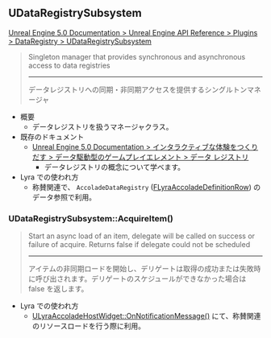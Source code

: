 ## UDataRegistrySubsystem

[Unreal Engine 5.0 Documentation > Unreal Engine API Reference > Plugins > DataRegistry > UDataRegistrySubsystem](https://docs.unrealengine.com/5.0/en-US/API/Plugins/DataRegistry/UDataRegistrySubsystem/)

> Singleton manager that provides synchronous and asynchronous access to data registries  
> 
> ----
> データレジストリへの同期・非同期アクセスを提供するシングルトンマネージャ  

* 概要
	* データレジストリを扱うマネージャクラス。
* 既存のドキュメント
	* [Unreal Engine 5.0 Documentation > インタラクティブな体験をつくりだす > データ駆動型のゲームプレイエレメント > データ レジストリ]
		* データレジストリの概念について学べます。
* Lyra での使われ方
	* 称賛関連で、 `AccoladeDataRegistry` ([FLyraAccoladeDefinitionRow]) のデータ参照で利用。

### UDataRegistrySubsystem::AcquireItem()

> Start an async load of an item, delegate will be called on success or failure of acquire. Returns false if delegate could not be scheduled
> 
> ----
> アイテムの非同期ロードを開始し、デリゲートは取得の成功または失敗時に呼び出されます。デリゲートのスケジュールができなかった場合は false を返します。

* Lyra での使われ方
	* [ULyraAccoladeHostWidget::OnNotificationMessage()] にて、称賛関連のリソースロードを行う際に利用。


<!--- ページ内のリンク --->

<!--- 自前の画像へのリンク --->

<!--- generated --->
[FLyraAccoladeDefinitionRow]: ../../Lyra/GameplayMessageAccolade/FLyraAccoladeDefinitionRow.md#flyraaccoladedefinitionrow
[ULyraAccoladeHostWidget::OnNotificationMessage()]: ../../Lyra/GameplayMessageAccolade/ULyraAccoladeHostWidget.md#ulyraaccoladehostwidgetonnotificationmessage
[Unreal Engine 5.0 Documentation > インタラクティブな体験をつくりだす > データ駆動型のゲームプレイエレメント > データ レジストリ]: https://docs.unrealengine.com/5.0/ja/data-registries-in-unreal-engine/
